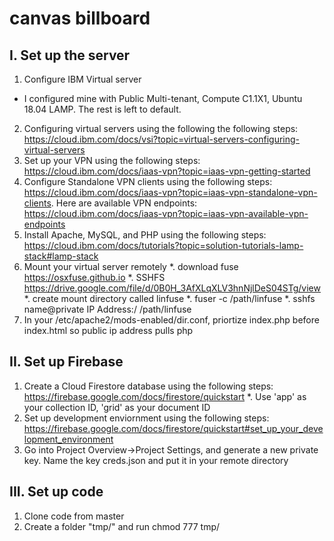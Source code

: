 # canvas billboard
## I. Set up the server
1. Configure IBM Virtual server
  * I configured mine with Public Multi-tenant, Compute C1.1X1, Ubuntu 18.04 LAMP. The rest is left to default. 
2. Configuring virtual servers using the following the following steps: https://cloud.ibm.com/docs/vsi?topic=virtual-servers-configuring-virtual-servers
3. Set up your VPN using the following steps: https://cloud.ibm.com/docs/iaas-vpn?topic=iaas-vpn-getting-started
4. Configure Standalone VPN clients using the following steps: https://cloud.ibm.com/docs/iaas-vpn?topic=iaas-vpn-standalone-vpn-clients. Here are available VPN endpoints: https://cloud.ibm.com/docs/iaas-vpn?topic=iaas-vpn-available-vpn-endpoints
5. Install Apache, MySQL, and PHP using the following steps: https://cloud.ibm.com/docs/tutorials?topic=solution-tutorials-lamp-stack#lamp-stack
6. Mount your virtual server remotely
  *. download fuse https://osxfuse.github.io
  *. SSHFS https://drive.google.com/file/d/0B0H_3AfXLqXLV3hnNjlDeS04STg/view
  *. create mount directory called linfuse
  *. fuser -c /path/linfuse
  *. sshfs name@private IP Address:/ /path/linfuse
7. In your /etc/apache2/mods-enabled/dir.conf, priortize index.php before index.html so public ip address pulls php 
## II. Set up Firebase
1. Create a Cloud Firestore database using the following steps: https://firebase.google.com/docs/firestore/quickstart
  *. Use 'app' as your collection ID, 'grid' as your document ID
2. Set up development enviornment using the following steps: https://firebase.google.com/docs/firestore/quickstart#set_up_your_development_environment
3. Go into Project Overview->Project Settings, and generate a new private key. Name the key creds.json and put it in your remote directory
## III. Set up code
1. Clone code from master
2. Create a folder "tmp/" and run chmod 777 tmp/
